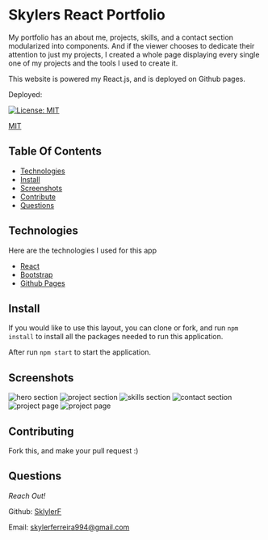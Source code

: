 # Skylers React Portfolio



My portfolio has an about me, projects, skills, and a contact section modularized into components. And if the viewer chooses to dedicate their attention to just my projects, I created a whole page displaying every single one of my projects and the tools I used to create it.

This website is powered my React.js, and is deployed on Github pages.

Deployed: 

[![License: MIT](https://img.shields.io/badge/License-MIT-yellow.svg)](https://opensource.org/licenses/MIT)

[MIT](https://choosealicense.com/licenses/mit/)

## Table Of Contents

- [Technologies](#technologies)
- [Install](#install)
- [Screenshots](#screenshots)
- [Contribute](#contributing)
- [Questions](#questions)

## Technologies

Here are the technologies I used for this app

- [React](https://reactjs.org/)
- [Bootstrap](https://getbootstrap.com/)
- [Github Pages](https://pages.github.com/)

## Install

If you would like to use this layout, you can clone or fork, and run `npm install` to install all the packages needed to run this application.


After run `npm start` to start the application.

## Screenshots

  <img src="./assets/imgs/about.png" alt="hero section" />
  <img src="./assets/imgs/education.png" alt="project section" />
  <img src="./assets/imgs/experience.png" alt="skills section" />
  <img src="./assets/imgs/interests.png" alt="contact section" />
  <img src="./assets/imgs/projects.png" alt="project page" />
  <img src="./assets/imgs/skills.png" alt="project page" />

## Contributing

Fork this, and make your pull request :)

## Questions

_Reach Out!_

Github: [SklylerF](https://github.com/SklylerF)

Email: skylerferreira994@gmail.com
